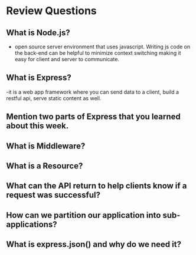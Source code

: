 # Review Questions

## What is Node.js?
- open source server environment that uses javascript. Writing js code on the back-end can be helpful to minimize context switching making it easy for client and server to communicate.

## What is Express?
-it is a web app framework where you can send data to a client, build a restful api, serve static content as well.
## Mention two parts of Express that you learned about this week.

## What is Middleware?

## What is a Resource?

## What can the API return to help clients know if a request was successful?

## How can we partition our application into sub-applications?

## What is express.json() and why do we need it?
